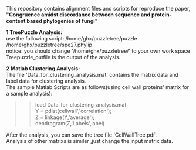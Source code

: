 This repository contains alignment files and scripts for reproduce the paper,<b> "Congruence amidst discordance between sequence and protein-content based phylogenies of fungi"</b>

<b>1 TreePuzzle Analysis:</b><br> 
use the following script:   /home/ghx/puzzletree/puzzle   /home/ghx/puzzletree/spe27.phylip<br> 
notice:  you should change '/home/ghx/puzzletree/'  to  your own work space<br> 
Treepuzzle_outfile  is the output of the analysis.<br> 

<b>2 Matlab Clustering Analysis:</b><br> 
The file 'Data_for_clustering_analysis.mat'  contains the matrix data and label data for clustering analysis.<br> 
The sample Matlab Scripts are as follows(using cell wall proteins' matrix  for a sample analysis):<br> 
>> load Data_for_clustering_analysis.mat<br> 
>> Y = pdist(cellwall','correlation');<br> 
>> Z = linkage(Y,'average');<br> 
>> dendrogram(Z,'Labels',label)<br> 

After the analysis, you can save the tree file 'CellWallTree.pdf'.<br> 
Analysis of other matrixs is similer ,just change the input matrix data.<br> 




